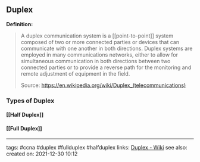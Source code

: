 ## Duplex

**Definition:**
>A duplex communication system is a [[point-to-point]] system composed of two or more connected parties or devices that can communicate with one another in both directions. Duplex systems are employed in many communications networks, either to allow for simultaneous communication in both directions between two connected parties or to provide a reverse path for the monitoring and remote adjustment of equipment in the field.
>
>Source: https://en.wikipedia.org/wiki/Duplex_(telecommunications)

### Types of Duplex

#### [[Half Duplex]]


#### [[Full Duplex]]
---
tags: #ccna #duplex #fullduplex #halfduplex 
links: [Duplex - Wiki](https://en.wikipedia.org/wiki/Duplex_(telecommunications))
see also:
created on: 2021-12-30 10:12